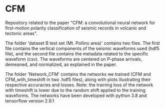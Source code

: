 # CFM
Repository related to the paper "CFM: a convolutional neural network for first-motion polarity classification of seismic records in volcanic and tectonic areas".

The folder 'dataset B test set (Mt. Pollino area)' contains two files. The first file contains the vertical components of the seismic waveforms used (hdf5 file), and the second file contains the metadata related to the specific waveform (csv).
The waveforms are centered on P-phase arrivals, demeaned, and normalized, as explained in the paper.

The folder 'Network_CFM' contains the networks we trained (CFM and CFM_with_timeshift in two .hdf5 files), along with plots illustrating their respective accuracies and losses. Note: the training loss of the network with timeshift is lower due to the random shift applied to the training waveforms.
The networks have been developed with python 3.8 and tensorflow version 2.9.1
